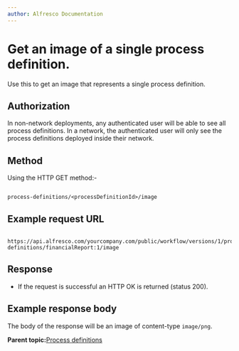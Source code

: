 ```yaml
---
author: Alfresco Documentation
---
```


# Get an image of a single process definition.

Use this to get an image that represents a single process definition.

## Authorization

In non-network deployments, any authenticated user will be able to see all process definitions. In a network, the authenticated user will only see the process definitions deployed inside their network.

## Method

Using the HTTP GET method:-

```

process-definitions/<processDefinitionId>/image
```

## Example request URL

```

https://api.alfresco.com/yourcompany.com/public/workflow/versions/1/process-definitions/financialReport:1/image
```

## Response

-   If the request is successful an HTTP OK is returned \(status 200\).

## Example response body

The body of the response will be an image of content-type `image/png`.

**Parent topic:**[Process definitions](../../../pra/1/concepts/act-procdefs.md)


